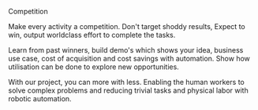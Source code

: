Competition 

Make every activity a competition. 
Don't target shoddy results,
Expect to win, output worldclass effort to complete the tasks.

Learn from past winners,  build demo's which shows your idea, business use case, cost of acquisition and cost savings with automation. Show how utilisation can be done to explore new opportunities. 

With our project,  you can more with less. Enabling the human workers to solve complex problems and reducing trivial tasks and physical labor with robotic automation. 